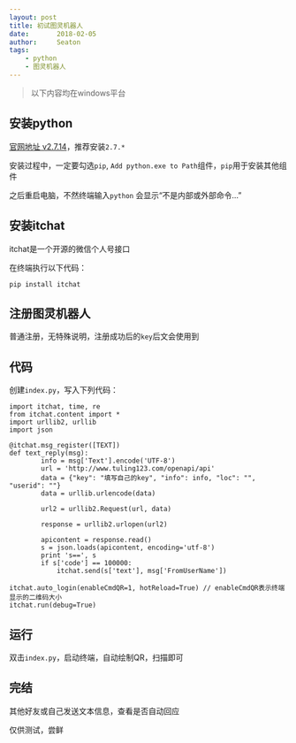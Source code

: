 ```yaml
---
layout: post
title: 初试图灵机器人
date:       2018-02-05
author:     Seaton
tags:
    - python
    - 图灵机器人
---
```


> 以下内容均在windows平台

## 安装python

[官网地址 v2.7.14](https://www.python.org/downloads/)，推荐安装`2.7.*`

安装过程中，一定要勾选`pip`, `Add python.exe to Path`组件，`pip`用于安装其他组件

之后重启电脑，不然终端输入`python` 会显示“不是内部或外部命令...”

## 安装itchat

itchat是一个开源的微信个人号接口

在终端执行以下代码：
    
    pip install itchat

## 注册图灵机器人

普通注册，无特殊说明，注册成功后的`key`后文会使用到

## 代码

创建`index.py`，写入下列代码：

    import itchat, time, re
    from itchat.content import *
    import urllib2, urllib
    import json
    
    @itchat.msg_register([TEXT])
    def text_reply(msg):
    		info = msg['Text'].encode('UTF-8')
    		url = 'http://www.tuling123.com/openapi/api'
    		data = {"key": "填写自己的key", "info": info, "loc": "", "userid": ""}
    		data = urllib.urlencode(data)
    		
    		url2 = urllib2.Request(url, data)
    		
    		response = urllib2.urlopen(url2)
    		
    		apicontent = response.read()
    		s = json.loads(apicontent, encoding='utf-8')
    		print 's==', s
    		if s['code'] == 100000:
    			itchat.send(s['text'], msg['FromUserName'])
    			
    itchat.auto_login(enableCmdQR=1, hotReload=True) // enableCmdQR表示终端显示的二维码大小
    itchat.run(debug=True)
    
## 运行

双击`index.py`，启动终端，自动绘制QR，扫描即可

## 完结

其他好友或自己发送文本信息，查看是否自动回应

仅供测试，尝鲜

